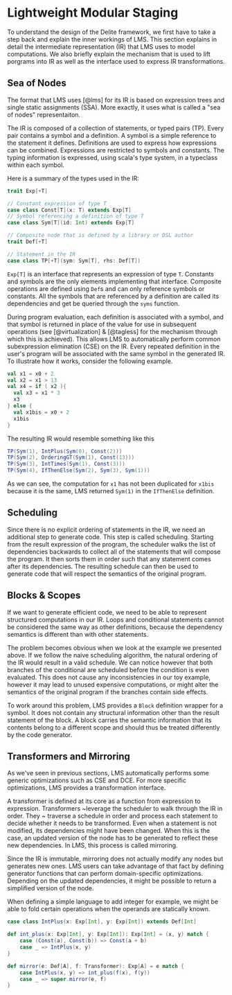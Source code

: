 # Lightweight Modular Staging
To understand the design of the Delite framework, we first have to take a step back and explain the inner workings of LMS. This section explains in detail the intermediate representation (IR) that LMS uses to model computations. We also briefly explain the mechanism that is used to lift porgrams into IR as well as the interface used to express IR transformations.

## Sea of Nodes
The format that LMS uses [@lms] for its IR is based on expression trees and single static assignments (SSA). More exactly, it uses what is called a "sea of nodes" representaiton. 

The IR is composed of a collection of statements, or typed pairs (TP). Every pair contains a symbol and a definition. A symbol is a simple reference to the statement it defines. Definitions are used to express how expressions can be combined. Expressions are restricted to symbols and constants. The typing information is expressed, using scala's type system, in a typeclass within each symbol.

Here is a summary of the types used in the IR:

```scala
trait Exp[+T]

// Constant expression of type T
case class Const[T](x: T) extends Exp[T]
// Symbol referencing a definition of type T        
case class Sym[T](id: Int) extends Exp[T]  

// Composite node that is defined by a library or DSL author
trait Def[+T]

// Statement in the IR
case class TP[+T](sym: Sym[T], rhs: Def[T])
```


`Exp[T]` is an interface that represents an expression of type `T`. Constants and symbols are the only elements implementing that interface. Composite operations are defined using `Def`s and can only reference symbols or constants. All the symbols that are referenced by a definition are called its dependencies and get be queried through the `syms` function.

During program evaluation, each definition is associated with a symbol, and that symbol is returned in place of the value for use in subsequent operations (see [@virtualization] & [@tagless] for the mechanism through which this is achieved). This allows LMS to automatically perform common subexpression elimination (CSE) on the IR. Every repeated definition in the user's program will be associated with the same symbol in the generated IR. To illustrate how it works, consider the following example.

```scala
val x1 = x0 + 2
val x2 = x1 > 13
val x4 = if ( x2 ){
  val x3 = x1 * 3
  x3
} else {
  val x1bis = x0 + 2
  x1bis
}
```

The resulting IR would resemble something like this

```scala
TP(Sym(1), IntPlus(Sym(0), Const(2)))
TP(Sym(2), OrderingGT(Sym(1), Const(13)))
TP(Sym(3), IntTimes(Sym(1), Const(3)))
TP(Sym(4), IfThenElse(Sym(2), Sym(3), Sym(1)))
```

As we can see, the computation for `x1` has not been duplicated for `x1bis` because it is the same, LMS returned `Sym(1)` in the `IfThenElse` definition.

## Scheduling
Since there is no explicit ordering of statements in the IR, we need an additional step to generate code. This step is called scheduling. Starting from the result expression of the program, the scheduler walks the list of dependencies backwards to collect all of the 
statements that will compose the program. It then sorts them in order such that any statement comes after its dependencies. The resulting schedule can then be used to generate code that will respect the semantics of the original program.

## Blocks & Scopes
If we want to generate efficient code, we need to be able to represent structured computations in our IR. Loops and conditional statements cannot be considered the same way as other definitions, because the dependency semantics is different than with other statements. 

The problem becomes obvious when we look at the example we presented above. If we follow the naive scheduling algorithm, the  natural ordering of the IR would result in a valid schedule. We can notice however that both branches of the conditional are scheduled before the condition is even evaluated. This does not cause any inconsistencies in our toy example, however it may lead to unused expensive computations, or might alter the semantics of the original program if the branches contain side effects.

To work around this problem, LMS provides a `Block` definition wrapper for a symbol. It does not contain any structural information other than the result statement of the block. A block carries the semantic information that its contents belong to a different scope and should thus be treated differently by the code generator.

## Transformers and Mirroring
As we've seen in previous sections, LMS automatically performs some generic optimizations such as CSE and DCE. For more specific optimizations, LMS provides a transformation interface.

A transformer is defined at its core as a function from expression to expression. Transformers 
~leverage the scheduler to walk through the IR in order. They ~
traverse a schedule in order and process each statement to decide whether it needs to be transformed. Even when a statement is not modified, its dependencies might have been changed. When this is the case, an updated version of the node has to be generated to reflect these new dependencies. In LMS, this process is called mirroring.

Since the IR is immutable, mirroring does not actually modify any nodes but generates new ones. LMS users can take advantage of that fact by defining generator functions that can perform domain-specific optimizations. Depending on the updated dependencies, it might be possible to return a simplified version of the node. 

When defining a simple language to add integer for example, we might be able to fold certain operations when the operands are statically known.

```scala
case class IntPlus(x: Exp[Int], y: Exp[Int]) extends Def[Int]

def int_plus(x: Exp[Int], y: Exp[Int]): Exp[Int] = (x, y) match {
    case (Const(a), Const(b)) => Const(a + b)
    case _ => IntPlus(x, y)
}

def mirror(e: Def[A], f: Transformer): Exp[A] = e match {
    case IntPlus(x, y) => int_plus(f(x), f(y))
    case _ => super.mirror(e, f)
}
```
